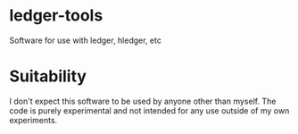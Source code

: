 # ledger-tools
Software for use with ledger, hledger, etc

# Suitability
I don't expect this software to be used by anyone other than myself. The code is purely experimental and not intended for any use outside of my own experiments.
